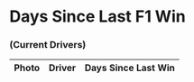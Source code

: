 # Days Since Last F1 Win
### (Current Drivers)

| Photo | Driver | Days Since Last Win |
| --- | --- | --- |
